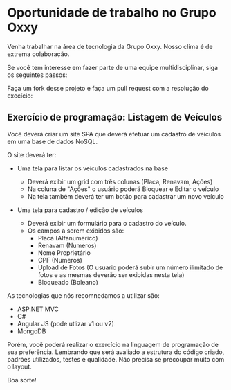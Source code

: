Oportunidade de trabalho no Grupo Oxxy
===========================================

Venha trabalhar na área de tecnologia da Grupo Oxxy. Nosso clima é de extrema colaboração. 

Se você tem interesse em fazer parte de uma equipe multidisciplinar, siga os seguintes passos:

Faça um fork desse projeto e faça um pull request com a resolução do execício:

Exercício de programação: Listagem de Veículos
-------------------------------------------------------

Você deverá criar um site SPA que deverá efetuar um cadastro de veículos em uma base de dados NoSQL.

O site deverá ter:

 - Uma tela para listar os veículos cadastrados na base
    - Deverá exibir um grid com três colunas (Placa, Renavam, Ações)
    - Na coluna de "Ações" o usuário poderá Bloquear e Editar o veículo
    - Na tela também deverá ter um botão para cadastrar um novo veículo
    
 - Uma tela para cadastro / edição de veículos
    - Deverá exibir um formulário para o cadastro do veículo.
    - Os campos a serem exibidos são: 
      - Placa (Alfanumerico)
      - Renavam (Numeros)
      - Nome Proprietário
      - CPF (Numeros)
      - Upload de Fotos (O usuario poderá subir um número ilimitado de fotos e as mesmas deverão ser exibidas nesta tela)
      - Bloqueado (Boleano)
      
As tecnologias que nós recomnedamos a utilizar são:
- ASP.NET MVC 
- C#
- Angular JS (pode utlizar v1 ou v2)
- MongoDB

Porém, você poderá realizar o exercício na linguagem de programação de sua preferência. 
Lembrando que será avaliado a estrutura do código criado, padrões utilizados, testes e qualidade. Não precisa se precoupar muito com o layout.

Boa sorte!
